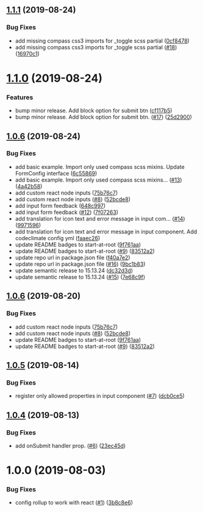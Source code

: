## [1.1.1](https://github.com/start-at-root/react-breeze-form/compare/v1.1.0...v1.1.1) (2019-08-24)


### Bug Fixes

* add missing compass css3 imports for _toggle scss partial ([0cf8478](https://github.com/start-at-root/react-breeze-form/commit/0cf8478))
* add missing compass css3 imports for _toggle scss partial ([#18](https://github.com/start-at-root/react-breeze-form/issues/18)) ([16970c1](https://github.com/start-at-root/react-breeze-form/commit/16970c1))

# [1.1.0](https://github.com/start-at-root/react-breeze-form/compare/v1.0.6...v1.1.0) (2019-08-24)


### Features

* bump minor release. Add block option for submit btn ([cf117b5](https://github.com/start-at-root/react-breeze-form/commit/cf117b5))
* bump minor release. Add block option for submit btn. ([#17](https://github.com/start-at-root/react-breeze-form/issues/17)) ([25d2900](https://github.com/start-at-root/react-breeze-form/commit/25d2900))

## [1.0.6](https://github.com/start-at-root/react-breeze-form/compare/v1.0.5...v1.0.6) (2019-08-24)


### Bug Fixes

* add basic example. Import only used compass scss mixins. Update FormConfig interface ([6c55869](https://github.com/start-at-root/react-breeze-form/commit/6c55869))
* add basic example. Import only used compass scss mixins... ([#13](https://github.com/start-at-root/react-breeze-form/issues/13)) ([4a42b58](https://github.com/start-at-root/react-breeze-form/commit/4a42b58))
* add custom react node inputs ([75b76c7](https://github.com/start-at-root/react-breeze-form/commit/75b76c7))
* add custom react node inputs ([#8](https://github.com/start-at-root/react-breeze-form/issues/8)) ([52bcde8](https://github.com/start-at-root/react-breeze-form/commit/52bcde8))
* add input form feedback ([648c997](https://github.com/start-at-root/react-breeze-form/commit/648c997))
* add input form feedback ([#12](https://github.com/start-at-root/react-breeze-form/issues/12)) ([7f07263](https://github.com/start-at-root/react-breeze-form/commit/7f07263))
* add translation for icon text and error message in input com… ([#14](https://github.com/start-at-root/react-breeze-form/issues/14)) ([9971596](https://github.com/start-at-root/react-breeze-form/commit/9971596))
* add translation for icon text and error message in input component. Add codeclimate config yml ([faaec26](https://github.com/start-at-root/react-breeze-form/commit/faaec26))
* update README badges to start-at-root ([9f761aa](https://github.com/start-at-root/react-breeze-form/commit/9f761aa))
* update README badges to start-at-root ([#9](https://github.com/start-at-root/react-breeze-form/issues/9)) ([83512a2](https://github.com/start-at-root/react-breeze-form/commit/83512a2))
* update repo url in package.json file ([f40a7e2](https://github.com/start-at-root/react-breeze-form/commit/f40a7e2))
* update repo url in package.json file ([#16](https://github.com/start-at-root/react-breeze-form/issues/16)) ([9bc1b83](https://github.com/start-at-root/react-breeze-form/commit/9bc1b83))
* update semantic release to 15.13.24 ([dc32d3d](https://github.com/start-at-root/react-breeze-form/commit/dc32d3d))
* update semantic release to 15.13.24 ([#15](https://github.com/start-at-root/react-breeze-form/issues/15)) ([7e68c9f](https://github.com/start-at-root/react-breeze-form/commit/7e68c9f))

## [1.0.6](https://github.com/jlison/react-breeze-form/compare/v1.0.5...v1.0.6) (2019-08-20)


### Bug Fixes

* add custom react node inputs ([75b76c7](https://github.com/jlison/react-breeze-form/commit/75b76c7))
* add custom react node inputs ([#8](https://github.com/jlison/react-breeze-form/issues/8)) ([52bcde8](https://github.com/jlison/react-breeze-form/commit/52bcde8))
* update README badges to start-at-root ([9f761aa](https://github.com/jlison/react-breeze-form/commit/9f761aa))
* update README badges to start-at-root ([#9](https://github.com/jlison/react-breeze-form/issues/9)) ([83512a2](https://github.com/jlison/react-breeze-form/commit/83512a2))

## [1.0.5](https://github.com/jlison/react-breeze-form/compare/v1.0.4...v1.0.5) (2019-08-14)


### Bug Fixes

* register only allowed properties in input component ([#7](https://github.com/jlison/react-breeze-form/issues/7)) ([dcb0ce5](https://github.com/jlison/react-breeze-form/commit/dcb0ce5))

## [1.0.4](https://github.com/jlison/react-breeze-form/compare/v1.0.3...v1.0.4) (2019-08-13)


### Bug Fixes

* add onSubmit handler prop. ([#6](https://github.com/jlison/react-breeze-form/issues/6)) ([23ec45d](https://github.com/jlison/react-breeze-form/commit/23ec45d))

# 1.0.0 (2019-08-03)

### Bug Fixes

- config rollup to work with react
  ([#1](https://github.com/jlison/react-breeze-form/issues/1))
  ([3b8c8e6](https://github.com/jlison/react-breeze-form/commit/3b8c8e6))
